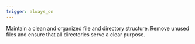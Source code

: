 ```yaml
---
trigger: always_on
---
```


Maintain a clean and organized file and directory structure. Remove unused files and ensure that all directories serve a clear purpose.